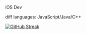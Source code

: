 iOS Dev

diff languages: JavaScript/Java/C++


[![GitHub Streak](https://github-readme-streak-stats.herokuapp.com?user=jambner&theme=tokyonight)](https://git.io/streak-stats)

